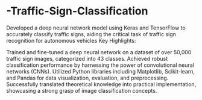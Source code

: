 # -Traffic-Sign-Classification
Developed a deep neural network model using Keras and TensorFlow to accurately classify traffic signs, aiding the critical task of traffic sign recognition for autonomous vehicles
Key Highlights:

Trained and fine-tuned a deep neural network on a dataset of over 50,000 traffic sign images, categorized into 43 classes.
Achieved robust classification performance by harnessing the power of convolutional neural networks (CNNs).
Utilized Python libraries including Matplotlib, Scikit-learn, and Pandas for data visualization, evaluation, and preprocessing.
Successfully translated theoretical knowledge into practical implementation, showcasing a strong grasp of image classification concepts.
